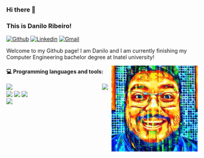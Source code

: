 <!--
### Hi there 👋

**dmax101/dmax101** is a ✨ _special_ ✨ repository because its `README.md` (this file) appears on your GitHub profile.

Here are some ideas to get you started:

- 🔭 I’m currently working on ...
- 🌱 I’m currently learning ...
- 👯 I’m looking to collaborate on ...
- 🤔 I’m looking for help with ...
- 💬 Ask me about ...
- 📫 How to reach me: ...
- 😄 Pronouns: ...
- ⚡ Fun fact: ...
-->


### Hi there 👋 
### This is Danilo Ribeiro!

[![Github](https://img.shields.io/badge/-Github-000?style=flat&logo=Github&logoColor=white)](https://github.com/dmax101)
[![Linkedin](https://img.shields.io/badge/-LinkedIn-blue?style=flat&logo=Linkedin&logoColor=white)](https://www.linkedin.com/in/danribeiro101/)
[![Gmail](https://img.shields.io/badge/-Gmail-c14438?style=flat&logo=Gmail&logoColor=white)](mailto:danriba@gmail.com)

Welcome to my Github page! I am Danilo and I am currently finishing my Computer Engineering bachelor degree at Inatel university!


<img align="right" alt="img" src="cover_image.jpg" width="45%" height="auto" />

<!--
#### 🌱 Things I am currently working on: 
- Finish my Computer Engineering Degree  
- Taking online courses about Data Science and Machine Learning

#### :muscle: Things I am challenging myself with:
- Waking up earlier to make good use of the day
- Coding at least 4 hours a day
- Exercising 3 days a week
- Improving my CV with some education apart from university
-->

#### :computer: Programming languages and tools: 

<p>
	<img width="50%" align="left" src="https://github-readme-stats.vercel.app/api?username=dmax101&theme=blue-green&show_icons=true&hide_border=false" />

<code><img width="10%" src="https://www.vectorlogo.zone/logos/java/java-ar21.svg"></code>
<code><img width="10%" src="https://www.vectorlogo.zone/logos/python/python-ar21.svg"></code>
<code><img width="10%" src="https://www.vectorlogo.zone/logos/mysql/mysql-ar21.svg"></code>
<code><img width="10%" src="https://www.vectorlogo.zone/logos/mongodb/mongodb-ar21.svg"></code>
<br />
<code><img width="10%" src="https://www.vectorlogo.zone/logos/git-scm/git-scm-ar21.svg"></code>
</p>